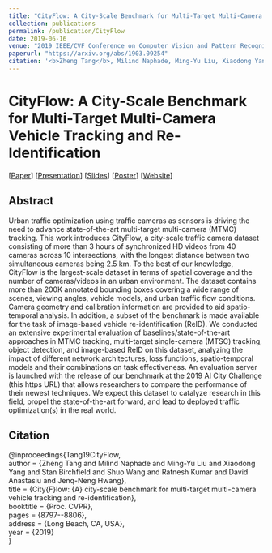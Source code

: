 ```yaml
---
title: "CityFlow: A City-Scale Benchmark for Multi-Target Multi-Camera Vehicle Tracking and Re-Identification"
collection: publications
permalink: /publication/CityFlow
date: 2019-06-16
venue: "2019 IEEE/CVF Conference on Computer Vision and Pattern Recognition"
paperurl: "https://arxiv.org/abs/1903.09254"
citation: '<b>Zheng Tang</b>, Milind Naphade, Ming-Yu Liu, Xiaodong Yang, Stan Birchfield, Shuo Wang, Ratnesh Kumar, David Anastasiu and Jenq-Neng Hwang. "CityFlow: A City-Scale Benchmark for Multi-Target Multi-Camera Vehicle Tracking and Re-Identification". <i>Proceedings of 2019 IEEE/CVF Conference on Computer Vision and Pattern Recognition (CVPR 2019)</i>. pp. 8797-8806. 2019.'
---
```

# CityFlow: A City-Scale Benchmark for Multi-Target Multi-Camera Vehicle Tracking and Re-Identification

[<a href="https://arxiv.org/abs/1903.09254">Paper</a>]
[<a href="https://youtu.be/fzJe8M2y1s0">Presentation</a>]
[<a href="http://zhengthomastang.github.io/files/CityFlow_slides.pdf">Slides</a>]
[<a href="http://zhengthomastang.github.io/files/CityFlow_poster.pdf">Poster</a>]
[<a href="https://www.aicitychallenge.org/2019-challenge/">Website</a>]

## Abstract
Urban traffic optimization using traffic cameras as sensors is driving the need to advance state-of-the-art multi-target multi-camera (MTMC) tracking. This work introduces CityFlow, a city-scale traffic camera dataset consisting of more than 3 hours of synchronized HD videos from 40 cameras across 10 intersections, with the longest distance between two simultaneous cameras being 2.5 km. To the best of our knowledge, CityFlow is the largest-scale dataset in terms of spatial coverage and the number of cameras/videos in an urban environment. The dataset contains more than 200K annotated bounding boxes covering a wide range of scenes, viewing angles, vehicle models, and urban traffic flow conditions. Camera geometry and calibration information are provided to aid spatio-temporal analysis. In addition, a subset of the benchmark is made available for the task of image-based vehicle re-identification (ReID). We conducted an extensive experimental evaluation of baselines/state-of-the-art approaches in MTMC tracking, multi-target single-camera (MTSC) tracking, object detection, and image-based ReID on this dataset, analyzing the impact of different network architectures, loss functions, spatio-temporal models and their combinations on task effectiveness. An evaluation server is launched with the release of our benchmark at the 2019 AI City Challenge (this https URL) that allows researchers to compare the performance of their newest techniques. We expect this dataset to catalyze research in this field, propel the state-of-the-art forward, and lead to deployed traffic optimization(s) in the real world.


## Citation
@inproceedings{Tang19CityFlow,  
author = {Zheng Tang and Milind Naphade and Ming-Yu Liu and Xiaodong Yang and Stan Birchfield and Shuo Wang and Ratnesh Kumar and David Anastasiu and Jenq-Neng Hwang},  
title = {City{F}low: {A} city-scale benchmark for multi-target multi-camera vehicle tracking and re-identification},  
booktitle = {Proc. CVPR},  
pages = {8797--8806},  
address = {Long Beach, CA, USA},  
year = {2019}  
}

